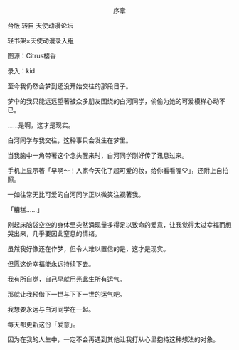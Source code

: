 <p align="center">序章</p>

台版 转自 天使动漫论坛

轻书架×天使动漫录入组

图源：Citrus樱香

录入：kid

至今我仍然会梦到还没开始交往的那段日子。

梦中的我只能远远望著被众多朋友围绕的白河同学，偷偷为她的可爱模样心动不已。

……是啊，这才是现实。

白河同学与我交往，这种事只会发生在梦里。

当我脑中一角带著这个念头醒来时，白河同学刚好传了讯息过来。

手机上显示著「早啊～！人家今天化了超可爱的妆，给你看看喔♡」，还附上自拍照。

一如往常无比可爱的白河同学正以微笑注视著我。

「糟糕……」

刚起床脑袋空空的身体里突然涌现量多得足以致命的爱意，让我觉得太过幸福而想哭出来，几乎要因此窒息的情绪。

虽然我好像还在作梦，但令人难以置信的是，这才是现实。

但愿这份幸福能永远持续下去。

我有所自觉，自己早就用光此生所有运气。

那就让我预借下一世与下下一世的运气吧。

我想要永远与白河同学在一起。

每天都更新这份「爱意」。

因为在我的人生中，一定不会再遇到其他让我打从心里抱持这种想法的对象。

